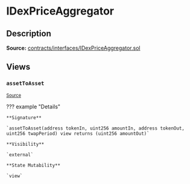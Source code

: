 # IDexPriceAggregator

## Description

**Source:** [contracts/interfaces/IDexPriceAggregator.sol](https://github.com/Synthetixio/synthetix/tree/v2.57.1/contracts/interfaces/IDexPriceAggregator.sol)

## Views

### `assetToAsset`

<sub>[Source](https://github.com/Synthetixio/synthetix/tree/v2.57.1/contracts/interfaces/IDexPriceAggregator.sol#L9)</sub>

??? example "Details"

    **Signature**

    `assetToAsset(address tokenIn, uint256 amountIn, address tokenOut, uint256 twapPeriod) view returns (uint256 amountOut)`

    **Visibility**

    `external`

    **State Mutability**

    `view`
